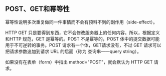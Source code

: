 ## POST、GET和幂等性 ##

幂等性说明多次重复做同一件事情而不会有预料不到的副作用（side-effect）。

HTTP GET 只是要得到东西，它不会修改服务器上的任何内容。所以，根据定义和HTTP 规范，GET 是幂等的。POST 不是幂等的，POST 体中的提交数据可能用于不可逆转的事务。POST 请求有一个体，GET请求没有，不过 GET 请求可以把请求参数追加到请求 URL 的后面（称为 查询串——query string）。

如果没有在表单（form）中指出 method="POST"，就会默认为 HTTP GET 请求。